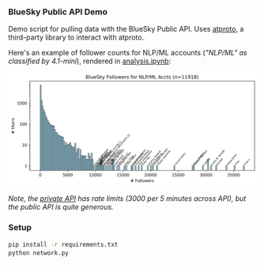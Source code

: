 ### BlueSky Public API Demo

Demo script for pulling data with the BlueSky Public API. Uses [atproto](https://github.com/MarshalX/atproto), a third-party library to interact with atproto. 

Here's an example of follower counts for NLP/ML accounts (*"NLP/ML" as classified by 4.1-mini*), rendered in [analysis.ipynb](./analysis.ipynb):

<p align="center">
  <img src="assets/followers.png" width="600"/>
</p>

*Note, the [private API](https://docs.bsky.app/docs/advanced-guides/rate-limits) has rate limits (3000 per 5 minutes across API), but the public API is quite generous.*

### Setup

```sh
pip install -r requirements.txt
python network.py
```